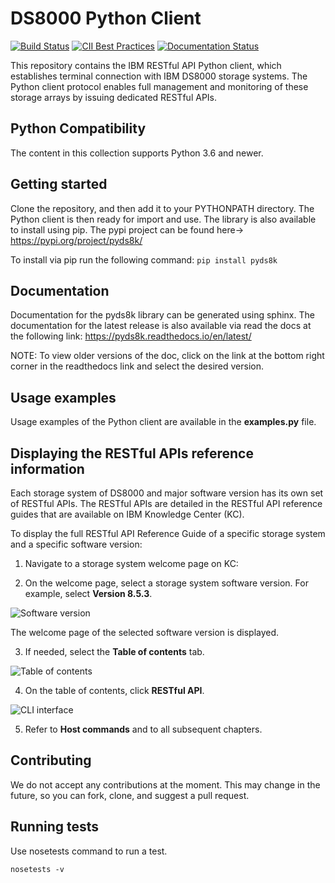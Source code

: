 # DS8000 Python Client

[![Build Status](https://travis-ci.com/IBM/pyds8k.svg?branch=develop)](https://travis-ci.com/IBM/pyds8k)
[![CII Best Practices](https://bestpractices.coreinfrastructure.org/projects/5884/badge)](https://bestpractices.coreinfrastructure.org/projects/5884)
[![Documentation Status](https://readthedocs.org/projects/pyds8k/badge/?version=latest)](https://pyds8k.readthedocs.io/en/latest/?badge=latest)

This repository contains the IBM RESTful API Python client, which establishes terminal connection with IBM DS8000 storage systems. The Python client protocol enables full management and monitoring of these storage arrays by issuing dedicated RESTful APIs.

## Python Compatibility

The content in this collection supports Python 3.6 and newer.

## Getting started

Clone the repository, and then add it to your PYTHONPATH directory. The Python client is then ready for import and use.
The library is also available to install using pip.  The pypi project can be found here-> https://pypi.org/project/pyds8k/

To install via pip run the following command:
```pip install pyds8k```

## Documentation
Documentation for the pyds8k library can be generated using sphinx.
The documentation for the latest release is also available via read the docs at the following link:
https://pyds8k.readthedocs.io/en/latest/

NOTE: To view older versions of the doc, click on the link at the bottom right corner in the readthedocs link and select the desired version.

## Usage examples

Usage examples of the Python client are available in the **examples.py** file.

## Displaying the RESTful APIs reference information

Each storage system of DS8000 and major software version has its own set of RESTful APIs. The RESTful APIs are detailed in the RESTful API reference guides that are available on IBM Knowledge Center (KC).

To display the full RESTful API Reference Guide of a specific storage system and a specific software version:

1.	Navigate to a storage system welcome page on KC:


2. On the welcome page, select a storage system software version. For example, select **Version 8.5.3**.

![Software version](https://github.com/IBM/pyds8k/blob/master/images/1.jpg)

The welcome page of the selected software version is displayed.

3. If needed, select the **Table of contents** tab.

![Table of contents](https://github.com/IBM/pyds8k/blob/master/images/2.jpg)

4. On the table of contents, click **RESTful API**.

![CLI interface](https://github.com/IBM/pyds8k/blob/master/images/3.jpg)

5.	Refer to **Host commands** and to all subsequent chapters.

## Contributing
We do not accept any contributions at the moment. This may change in the future, so you can fork, clone, and suggest a pull request.

## Running tests
Use nosetests command to run a test.

    nosetests -v
